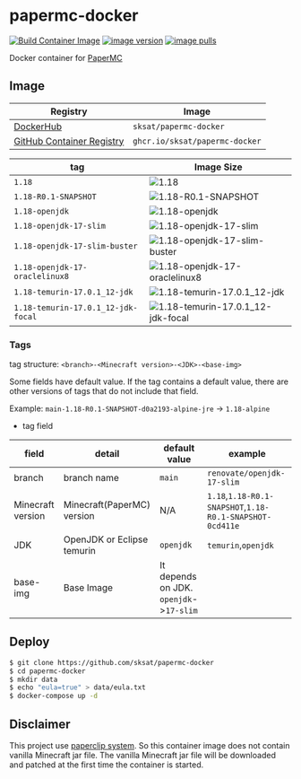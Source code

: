 # papermc-docker
[![Build Container Image](https://github.com/sksat/papermc-docker/actions/workflows/build-image.yml/badge.svg)](https://github.com/sksat/papermc-docker/actions/workflows/build-image.yml)
[![image version](https://img.shields.io/docker/v/sksat/papermc-docker?sort=semver)](https://hub.docker.com/r/sksat/papermc-docker)
[![image pulls](https://img.shields.io/docker/pulls/sksat/papermc-docker)](https://hub.docker.com/r/sksat/papermc-docker)

Docker container for [PaperMC](https://papermc.io/)

## Image

|Registry|Image|
|-|-|
|[DockerHub](https://hub.docker.com/r/sksat/papermc-docker)|`sksat/papermc-docker`|
|[GitHub Container Registry](https://github.com/sksat/papermc-docker/pkgs/container/papermc-docker)|`ghcr.io/sksat/papermc-docker`|

|tag|Image Size|
|-|-|
|`1.18`|![1.18](https://img.shields.io/docker/image-size/sksat/papermc-docker/1.18)|
|`1.18-R0.1-SNAPSHOT`|![1.18-R0.1-SNAPSHOT](https://img.shields.io/docker/image-size/sksat/papermc-docker/1.18-R0.1-SNAPSHOT)|
|`1.18-openjdk`|![1.18-openjdk](https://img.shields.io/docker/image-size/sksat/papermc-docker/1.18-openjdk)|
|`1.18-openjdk-17-slim`|![1.18-openjdk-17-slim](https://img.shields.io/docker/image-size/sksat/papermc-docker/1.18-openjdk-17-slim)|
|`1.18-openjdk-17-slim-buster`|![1.18-openjdk-17-slim-buster](https://img.shields.io/docker/image-size/sksat/papermc-docker/1.18-openjdk-17-slim-buster)|
|`1.18-openjdk-17-oraclelinux8`|![1.18-openjdk-17-oraclelinux8](https://img.shields.io/docker/image-size/sksat/papermc-docker/1.18-openjdk-17-oraclelinux8)|
|`1.18-temurin-17.0.1_12-jdk`|![1.18-temurin-17.0.1_12-jdk](https://img.shields.io/docker/image-size/sksat/papermc-docker/1.18-temurin-17.0.1_12-jdk)|
|`1.18-temurin-17.0.1_12-jdk-focal`|![1.18-temurin-17.0.1_12-jdk-focal](https://img.shields.io/docker/image-size/sksat/papermc-docker/1.18-temurin-17.0.1_12-jdk-focal)|


### Tags

tag structure: `<branch>-<Minecraft version>-<JDK>-<base-img>`

Some fields have default value.
If the tag contains a default value, there are other versions of tags that do not include that field.

Example: `main-1.18-R0.1-SNAPSHOT-d0a2193-alpine-jre` -> `1.18-alpine`

- tag field

|field|detail|default value|example|
|-|-|-|-|
|branch|branch name|`main`|`renovate/openjdk-17-slim`|
|Minecraft version|Minecraft(PaperMC) version|N/A|`1.18`,`1.18-R0.1-SNAPSHOT`,`1.18-R0.1-SNAPSHOT-0cd411e`|
|JDK|OpenJDK or Eclipse temurin|`openjdk`|`temurin`,`openjdk`|
|base-img|Base Image|It depends on JDK. `openjdk`->`17-slim`|


## Deploy

```sh
$ git clone https://github.com/sksat/papermc-docker
$ cd papermc-docker
$ mkdir data
$ echo "eula=true" > data/eula.txt
$ docker-compose up -d
```

## Disclaimer

This project use [paperclip system](https://paper.readthedocs.io/en/latest/about/structure.html#id2).
So this container image does not contain vanilla Minecraft jar file.
The vanilla Minecraft jar file will be downloaded and patched at the first time the container is started.

